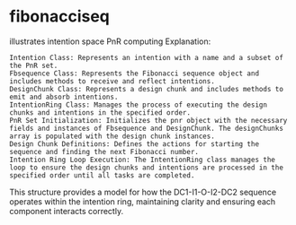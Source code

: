 # fibonacciseq
illustrates intention space PnR computing 
Explanation:

    Intention Class: Represents an intention with a name and a subset of the PnR set.
    Fbsequence Class: Represents the Fibonacci sequence object and includes methods to receive and reflect intentions.
    DesignChunk Class: Represents a design chunk and includes methods to emit and absorb intentions.
    IntentionRing Class: Manages the process of executing the design chunks and intentions in the specified order.
    PnR Set Initialization: Initializes the pnr object with the necessary fields and instances of Fbsequence and DesignChunk. The designChunks array is populated with the design chunk instances.
    Design Chunk Definitions: Defines the actions for starting the sequence and finding the next Fibonacci number.
    Intention Ring Loop Execution: The IntentionRing class manages the loop to ensure the design chunks and intentions are processed in the specified order until all tasks are completed.

This structure provides a model for how the DC1-I1-O-I2-DC2 sequence operates within the intention ring, maintaining clarity and ensuring each component interacts correctly.
